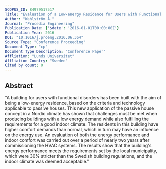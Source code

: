 ```yaml
---
SCOPUS_ID: 84979517517
Title: "Evaluation of a Low-energy Residence for Users with Functional Disorders"
Author: "Wahlström Å."
Journal: "Procedia Engineering"
Publication Date: {'$date': '2016-01-01T00:00:00Z'}
Publication Year: 2016
DOI: "10.1016/j.proeng.2016.06.364"
Source Type: "Conference Proceeding"
Document Type: "cp"
Document Type Description: "Conference Paper"
Affliation: "Lunds Universitet"
Affliation Country: "Sweden"
Cited by count: 0
---
```


## Abstract
"A building for users with functional disorders has been built with the aim of being a low-energy residence, based on the criteria and technology applicable to passive houses. This new application of the passive house concept in a Nordic climate has shown that challenges must be met when producing buildings with a low energy demand while also fulfilling the requirements for a good indoor climate. The residents in this building have higher comfort demands than normal, which in turn may have an influence on the energy use. An evaluation of both the energy performance and indoor comfort was carried out over a period of nearly two years after commissioning the HVAC systems. The results show that the building's energy performance meets the requirements set by the local municipality, which were 30% stricter than the Swedish building regulations, and the indoor climate was deemed acceptable."
